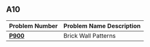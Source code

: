  ##  A10

| Problem Number | Problem Name Description |
| ----------- | ---------------------- |
| **<a href="https://github.com/Preassume/4883-PT-Riddle/tree/main/Assignments/A10/P900">P900</a>** | Brick Wall Patterns |
